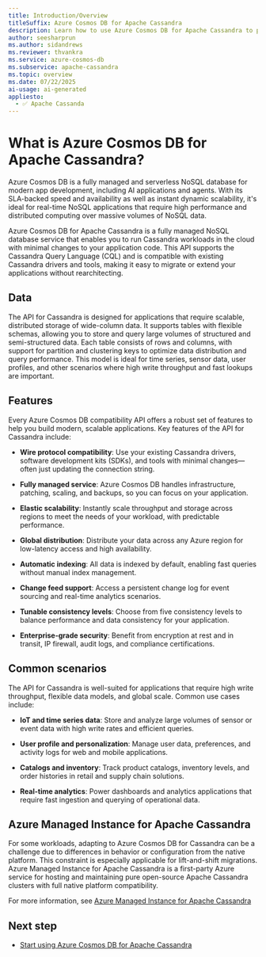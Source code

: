 ```yaml
---
title: Introduction/Overview
titleSuffix: Azure Cosmos DB for Apache Cassandra
description: Learn how to use Azure Cosmos DB for Apache Cassandra to power existing and new applications with Cassandra drivers and CQL.
author: seesharprun
ms.author: sidandrews
ms.reviewer: thvankra
ms.service: azure-cosmos-db
ms.subservice: apache-cassandra
ms.topic: overview
ms.date: 07/22/2025
ai-usage: ai-generated
appliesto:
  - ✅ Apache Cassanda
---
```


# What is Azure Cosmos DB for Apache Cassandra?

Azure Cosmos DB is a fully managed and serverless NoSQL database for modern app development, including AI applications and agents. With its SLA-backed speed and availability as well as instant dynamic scalability, it's ideal for real-time NoSQL applications that require high performance and distributed computing over massive volumes of NoSQL data.

Azure Cosmos DB for Apache Cassandra is a fully managed NoSQL database service that enables you to run Cassandra workloads in the cloud with minimal changes to your application code. This API supports the Cassandra Query Language (CQL) and is compatible with existing Cassandra drivers and tools, making it easy to migrate or extend your applications without rearchitecting.

## Data

The API for Cassandra is designed for applications that require scalable, distributed storage of wide-column data. It supports tables with flexible schemas, allowing you to store and query large volumes of structured and semi-structured data. Each table consists of rows and columns, with support for partition and clustering keys to optimize data distribution and query performance. This model is ideal for time series, sensor data, user profiles, and other scenarios where high write throughput and fast lookups are important.

## Features

Every Azure Cosmos DB compatibility API offers a robust set of features to help you build modern, scalable applications. Key features of the API for Cassandra include:

- **Wire protocol compatibility**: Use your existing Cassandra drivers, software development kits (SDKs), and tools with minimal changes—often just updating the connection string.

- **Fully managed service**: Azure Cosmos DB handles infrastructure, patching, scaling, and backups, so you can focus on your application.

- **Elastic scalability**: Instantly scale throughput and storage across regions to meet the needs of your workload, with predictable performance.

- **Global distribution**: Distribute your data across any Azure region for low-latency access and high availability.

- **Automatic indexing**: All data is indexed by default, enabling fast queries without manual index management.

- **Change feed support**: Access a persistent change log for event sourcing and real-time analytics scenarios.

- **Tunable consistency levels**: Choose from five consistency levels to balance performance and data consistency for your application.

- **Enterprise-grade security**: Benefit from encryption at rest and in transit, IP firewall, audit logs, and compliance certifications.

## Common scenarios

The API for Cassandra is well-suited for applications that require high write throughput, flexible data models, and global scale. Common use cases include:

- **IoT and time series data**: Store and analyze large volumes of sensor or event data with high write rates and efficient queries.

- **User profile and personalization**: Manage user data, preferences, and activity logs for web and mobile applications.

- **Catalogs and inventory**: Track product catalogs, inventory levels, and order histories in retail and supply chain solutions.

- **Real-time analytics**: Power dashboards and analytics applications that require fast ingestion and querying of operational data.

## Azure Managed Instance for Apache Cassandra

For some workloads, adapting to Azure Cosmos DB for Cassandra can be a challenge due to differences in behavior or configuration from the native platform. This constraint is especially applicable for lift-and-shift migrations. Azure Managed Instance for Apache Cassandra is a first-party Azure service for hosting and maintaining pure open-source Apache Cassandra clusters with full native platform compatibility.

For more information, see [Azure Managed Instance for Apache Cassandra](../../managed-instance-apache-cassandra/introduction.md)

## Next step

- [Start using Azure Cosmos DB for Apache Cassandra](quickstart-python.md)
